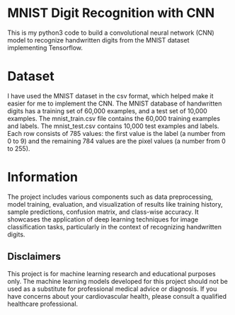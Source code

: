 # MNIST Digit Recognition with CNN
This is my python3 code to build a convolutional neural network (CNN) model to recognize handwritten digits from the MNIST dataset implementing Tensorflow.

# Dataset
I have used the MNIST dataset in the csv format, which helped make it easier for me to implement the CNN.
The MNIST database of handwritten digits has a training set of 60,000 examples, and a test set of 10,000 examples. The mnist_train.csv file contains the 60,000 training examples and labels. The mnist_test.csv contains 10,000 test examples and labels. Each row consists of 785 values: the first value is the label (a number from 0 to 9) and the remaining 784 values are the pixel values (a number from 0 to 255).

# Information
The project includes various components such as data preprocessing, model training, evaluation, and visualization of results like training history, sample predictions, confusion matrix, and class-wise accuracy. It showcases the application of deep learning techniques for image classification tasks, particularly in the context of recognizing handwritten digits.

## Disclaimers
This project is for machine learning research and educational purposes only. The machine learning models developed for this project should not be used as a substitute for professional medical advice or diagnosis. If you have concerns about your cardiovascular health, please consult a qualified healthcare professional.
